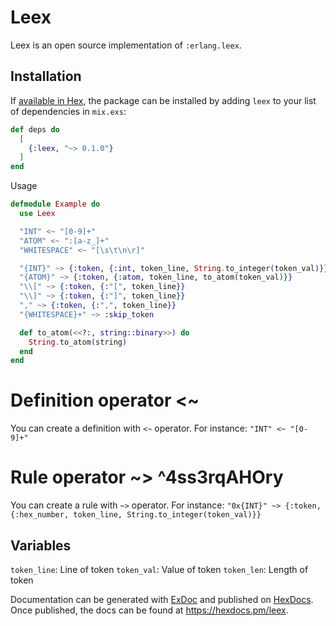 # Leex

Leex is an open source implementation of `:erlang.leex`.

## Installation

If [available in Hex](https://hex.pm/docs/publish), the package can be installed
by adding `leex` to your list of dependencies in `mix.exs`:

```elixir
def deps do
  [
    {:leex, "~> 0.1.0"}
  ]
end
```

Usage
```elixir
defmodule Example do
  use Leex

  "INT" <~ "[0-9]+"
  "ATOM" <~ ":[a-z_]+"
  "WHITESPACE" <~ "[\s\t\n\r]"

  "{INT}" ~> {:token, {:int, token_line, String.to_integer(token_val)}}
  "{ATOM}" ~> {:token, {:atom, token_line, to_atom(token_val)}}
  "\\[" ~> {:token, {:"[", token_line}}
  "\\]" ~> {:token, {:"]", token_line}}
  "," ~> {:token, {:",", token_line}}
  "{WHITESPACE}+" ~> :skip_token

  def to_atom(<<?:, string::binary>>) do
    String.to_atom(string)
  end
end
```

# Definition operator <~

You can create a definition with `<~` operator. 
For instance: `"INT" <~ "[0-9]+"`

# Rule operator ~> ^4ss3rqAHOry

You can create a rule with `~>` operator.
For instance: `"0x{INT}" ~> {:token, {:hex_number, token_line, String.to_integer(token_val)}}`

## Variables

`token_line`: Line of token
`token_val`: Value of token
`token_len`: Length of token


Documentation can be generated with [ExDoc](https://github.com/elixir-lang/ex_doc)
and published on [HexDocs](https://hexdocs.pm). Once published, the docs can
be found at <https://hexdocs.pm/leex>.
